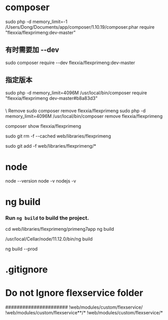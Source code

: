 


# composer
sudo php -d memory_limit=-1 /Users/Dong/Documents/app/composer/1.10.19/composer.phar require "flexxia/flexprimeng:dev-master"

## 有时需要加 --dev
sudo composer require --dev flexxia/flexprimeng:dev-master

## 指定版本
sudo php -d memory_limit=4096M /usr/local/bin/composer require "flexxia/flexprimeng dev-master#b8a83d3"


###
\\ Remove
sudo composer remove flexxia/flexprimeng
sudo php -d memory_limit=4096M /usr/local/bin/composer remove flexxia/flexprimeng

composer show flexxia/flexprimeng

sudo git rm -f --cached web/libraries/flexprimeng

sudo git add -f web/libraries/flexprimeng/*

<!--  -->

# node
node --version
node -v
nodejs -v

# ng build
### Run `ng build` to build the project.
cd web/libraries/flexprimeng/primeng7app
ng build

/usr/local/Cellar/node/11.12.0/bin/ng build

ng build --prod


<!--  -->
# .gitignore
# Do not Ignore flexservice folder
######################
!web/modules/custom/flexservice/
!web/modules/custom/flexservice**/*
!web/modules/custom/flexservice/*
